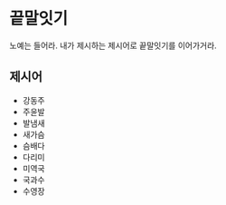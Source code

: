 # 끝말잇기
노예는 들어라. 내가 제시하는 제시어로 끝말잇기를 이어가거라.

## 제시어
- 강동주
- 주윤발
- 발냄새
- 새가슴
- 슴배다
- 다리미
- 미역국
- 국과수
- 수영장
